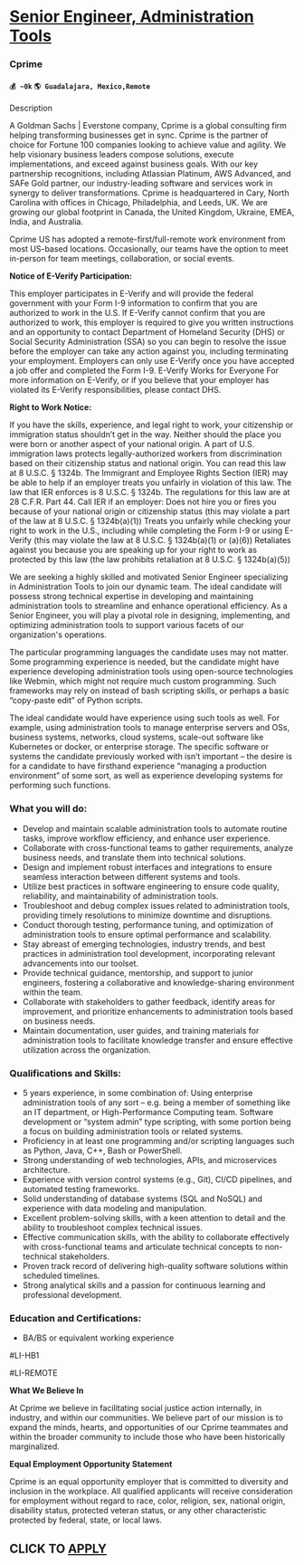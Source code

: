 # [Senior Engineer, Administration Tools](https://www.remotewlb.com/apply/senior-engineer-administration-tools)  
### Cprime  
#### `💰 ~0k` `🌎 Guadalajara, Mexico,Remote`  

Description

A Goldman Sachs | Everstone company, Cprime is a global consulting firm helping transforming businesses get in sync. Cprime is the partner of choice for Fortune 100 companies looking to achieve value and agility. We help visionary business leaders compose solutions, execute implementations, and exceed against business goals. With our key partnership recognitions, including Atlassian Platinum, AWS Advanced, and SAFe Gold partner, our industry-leading software and services work in synergy to deliver transformations. Cprime is headquartered in Cary, North Carolina with offices in Chicago, Philadelphia, and Leeds, UK. We are growing our global footprint in Canada, the United Kingdom, Ukraine, EMEA, India, and Australia.

  

Cprime US has adopted a remote-first/full-remote work environment from most US-based locations. Occasionally, our teams have the option to meet in-person for team meetings, collaboration, or social events.

  

 **Notice of E-Verify Participation:**

  

This employer participates in E-Verify and will provide the federal government with your Form I-9 information to confirm that you are authorized to work in the U.S. If E-Verify cannot confirm that you are authorized to work, this employer is required to give you written instructions and an opportunity to contact Department of Homeland Security (DHS) or Social Security Administration (SSA) so you can begin to resolve the issue before the employer can take any action against you, including terminating your employment. Employers can only use E-Verify once you have accepted a job offer and completed the Form I-9. E-Verify Works for Everyone For more information on E-Verify, or if you believe that your employer has violated its E-Verify responsibilities, please contact DHS.

  

 **Right to Work Notice:**

  

If you have the skills, experience, and legal right to work, your citizenship or immigration status shouldn’t get in the way. Neither should the place you were born or another aspect of your national origin. A part of U.S. immigration laws protects legally-authorized workers from discrimination based on their citizenship status and national origin. You can read this law at 8 U.S.C. § 1324b. The Immigrant and Employee Rights Section (IER) may be able to help if an employer treats you unfairly in violation of this law. The law that IER enforces is 8 U.S.C. § 1324b. The regulations for this law are at 28 C.F.R. Part 44. Call IER if an employer: Does not hire you or fires you because of your national origin or citizenship status (this may violate a part of the law at 8 U.S.C. § 1324b(a)(1)) Treats you unfairly while checking your right to work in the U.S., including while completing the Form I-9 or using E-Verify (this may violate the law at 8 U.S.C. § 1324b(a)(1) or (a)(6)) Retaliates
against you because you are speaking up for your right to work as protected by this law (the law prohibits retaliation at 8 U.S.C. § 1324b(a)(5))

  

We are seeking a highly skilled and motivated Senior Engineer specializing in Administration Tools to join our dynamic team. The ideal candidate will possess strong technical expertise in developing and maintaining administration tools to streamline and enhance operational efficiency. As a Senior Engineer, you will play a pivotal role in designing, implementing, and optimizing administration tools to support various facets of our organization's operations.

  

The particular programming languages the candidate uses may not matter. Some programming experience is needed, but the candidate might have experience developing administration tools using open-source technologies like Webmin, which might not require much custom programming. Such frameworks may rely on instead of bash scripting skills, or perhaps a basic “copy-paste edit” of Python scripts.

  

The ideal candidate would have experience using such tools as well. For example, using administration tools to manage enterprise servers and OSs, business systems, networks, cloud systems, scale-out software like Kubernetes or docker, or enterprise storage. The specific software or systems the candidate previously worked with isn’t important – the desire is for a candidate to have firsthand experience “managing a production environment” of some sort, as well as experience developing systems for performing such functions.

### What you will do:

  * Develop and maintain scalable administration tools to automate routine tasks, improve workflow efficiency, and enhance user experience.
  * Collaborate with cross-functional teams to gather requirements, analyze business needs, and translate them into technical solutions.
  * Design and implement robust interfaces and integrations to ensure seamless interaction between different systems and tools.
  * Utilize best practices in software engineering to ensure code quality, reliability, and maintainability of administration tools.
  * Troubleshoot and debug complex issues related to administration tools, providing timely resolutions to minimize downtime and disruptions.
  * Conduct thorough testing, performance tuning, and optimization of administration tools to ensure optimal performance and scalability.
  * Stay abreast of emerging technologies, industry trends, and best practices in administration tool development, incorporating relevant advancements into our toolset.
  * Provide technical guidance, mentorship, and support to junior engineers, fostering a collaborative and knowledge-sharing environment within the team.
  * Collaborate with stakeholders to gather feedback, identify areas for improvement, and prioritize enhancements to administration tools based on business needs.
  * Maintain documentation, user guides, and training materials for administration tools to facilitate knowledge transfer and ensure effective utilization across the organization.

### Qualifications and Skills:

  * 5 years experience, in some combination of: Using enterprise administration tools of any sort – e.g. being a member of something like an IT department, or High-Performance Computing team. Software development or “system admin” type scripting, with some portion being a focus on building administration tools or related systems.
  * Proficiency in at least one programming and/or scripting languages such as Python, Java, C++, Bash or PowerShell.
  * Strong understanding of web technologies, APIs, and microservices architecture.
  * Experience with version control systems (e.g., Git), CI/CD pipelines, and automated testing frameworks.
  * Solid understanding of database systems (SQL and NoSQL) and experience with data modeling and manipulation.
  * Excellent problem-solving skills, with a keen attention to detail and the ability to troubleshoot complex technical issues.
  * Effective communication skills, with the ability to collaborate effectively with cross-functional teams and articulate technical concepts to non-technical stakeholders.
  * Proven track record of delivering high-quality software solutions within scheduled timelines.
  * Strong analytical skills and a passion for continuous learning and professional development.

### Education and Certifications:

  * BA/BS or equivalent working experience

#LI-HB1

#LI-REMOTE

 **What We Believe In**

At Cprime we believe in facilitating social justice action internally, in industry, and within our communities. We believe part of our mission is to expand the minds, hearts, and opportunities of our Cprime teammates and within the broader community to include those who have been historically marginalized.

  

 **Equal Employment Opportunity Statement**

Cprime is an equal opportunity employer that is committed to diversity and inclusion in the workplace. All qualified applicants will receive consideration for employment without regard to race, color, religion, sex, national origin, disability status, protected veteran status, or any other characteristic protected by federal, state, or local laws.

  

  
## CLICK TO [APPLY](https://www.remotewlb.com/apply/senior-engineer-administration-tools)

